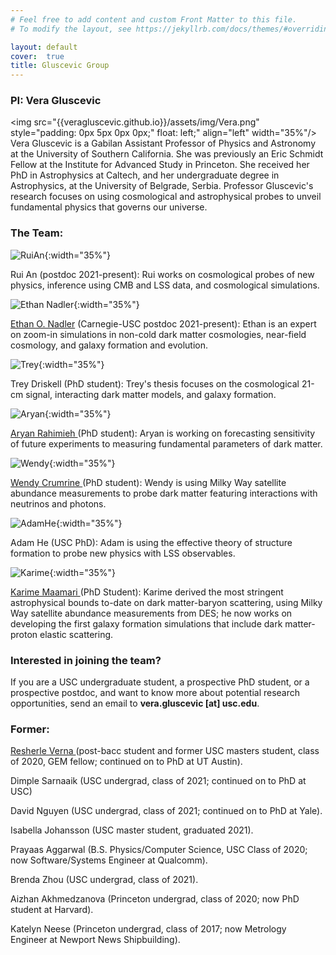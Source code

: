 ```yaml
---
# Feel free to add content and custom Front Matter to this file.
# To modify the layout, see https://jekyllrb.com/docs/themes/#overriding-theme-defaults

layout: default
cover:  true
title: Gluscevic Group
---
```


### PI: Vera Gluscevic ###

<img src="{{veragluscevic.github.io}}/assets/img/Vera.png" style="padding: 0px 5px 0px 0px;" float: left;" align="left" width="35%"/> Vera Gluscevic is a Gabilan Assistant Professor of Physics and Astronomy at the University of Southern California. She was previously an Eric Schmidt Fellow at the Institute for Advanced Study in Princeton. She received her PhD in Astrophysics at Caltech, and her undergraduate degree in Astrophysics, at the University of Belgrade, Serbia. Professor Gluscevic's research focuses on using cosmological and astrophysical probes to unveil fundamental physics that governs our universe.

### The Team: ###


![RuiAn]({{veragluscevic.github.io}}/assets/img/RuiAn.png){:width="35%"}

Rui An (postdoc 2021-present): Rui works on cosmological probes of new physics, inference using CMB and LSS data, and cosmological simulations.

![Ethan Nadler]({{veragluscevic.github.io}}/assets/img/EthanNadler.png){:width="35%"} 

<a href="https://eonadler.github.io/"> Ethan O. Nadler</a> (Carnegie-USC postdoc 2021-present): Ethan is an expert on zoom-in simulations in non-cold dark matter cosmologies, near-field cosmology, and galaxy formation and evolution.

![Trey]({{veragluscevic.github.io}}/assets/img/GeorgeDriskell.png){:width="35%"}

Trey Driskell (PhD student): Trey's thesis focuses on the cosmological 21-cm signal, interacting dark matter models, and galaxy formation.

![Aryan]({{veragluscevic.github.io}}/assets/img/AryanRahimieh.png){:width="35%"}

<a href="https://www.linkedin.com/in/aryan-rahimieh/"> Aryan Rahimieh </a> (PhD student): Aryan is working on forecasting sensitivity of future experiments to measuring fundamental parameters of dark matter. 

![Wendy]({{veragluscevic.github.io}}/assets/img/WendyCrumrine.png){:width="35%"}

<a href="https://brightinsightslearning.com/about-me/"> Wendy Crumrine </a> (PhD student): Wendy is using Milky Way satellite abundance measurements to probe dark matter featuring interactions with neutrinos and photons. 

![AdamHe]({{veragluscevic.github.io}}/assets/img/AdamHe.png){:width="35%"}

Adam He (USC PhD): Adam is using the effective theory of structure formation to probe new physics with LSS observables.

![Karime]({{veragluscevic.github.io}}/assets/img/Karime.png){:width="35%"}

<a href="https://karimemaamari.com/"> Karime Maamari </a> (PhD Student): Karime derived the most stringent astrophysical bounds to-date on dark matter-baryon scattering, using Milky Way satellite abundance measurements from DES; he now works on developing the first galaxy formation simulations that include dark matter-proton elastic scattering.

### Interested in joining the team? ###

If you are a USC undergraduate student, a prospective PhD student, or a prospective postdoc, and want to know more about potential research opportunities, send an email to <b>vera.gluscevic [at] usc.edu</b>. 

### Former: ###
<p>

<a href="https://www.linkedin.com/in/resherle-verna-m-s-96945898//"> Resherle Verna </a> (post-bacc student and former USC masters student, class of 2020, GEM fellow; continued on to PhD at UT Austin).

<p>
Dimple Sarnaaik (USC undergrad, class of 2021; continued on to PhD at USC)
</p>
<p>
David Nguyen (USC undergrad, class of 2021; continued on to PhD at Yale).
</p>
<p>
Isabella Johansson (USC master student, graduated 2021).
</p>
<p>
Prayaas Aggarwal (B.S. Physics/Computer Science, USC Class of 2020; now Software/Systems Engineer at Qualcomm).
</p>
<p>
Brenda Zhou (USC undergrad, class of 2021).
</p>
<p>
Aizhan Akhmedzanova (Princeton undergrad, class of 2020; now PhD student at Harvard).
</p>
<p>
Katelyn Neese (Princeton undergrad, class of 2017; now Metrology Engineer at Newport News Shipbuilding).
</p>








